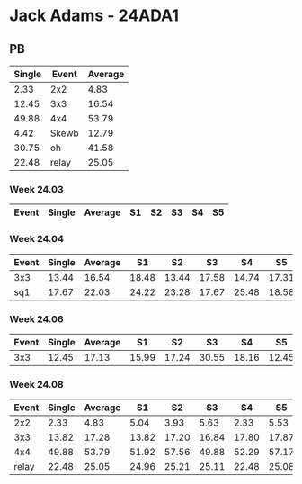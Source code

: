 # Jack Adams - 24ADA1

## PB
|Single|Event|Average|
|----|----|----|
|2.33|2x2|4.83|
|12.45|3x3|16.54|
|49.88|4x4|53.79|
|4.42|Skewb|12.79|
|30.75|oh|41.58|
|22.48|relay|25.05|
### Week 24.03
|Event|Single|Average|S1|S2|S3|S4|S5|
|-----|-------|------|--|--|--|--|--|
### Week 24.04
|Event|Single|Average|S1|S2|S3|S4|S5|
|-----|-------|------|--|--|--|--|--|
|3x3|13.44|16.54|18.48|13.44|17.58|14.74|17.31|
|sq1|17.67|22.03|24.22|23.28|17.67|25.48|18.58|
### Week 24.06
|Event|Single|Average|S1|S2|S3|S4|S5|
|-----|-------|------|--|--|--|--|--|
|3x3|12.45|17.13|15.99|17.24|30.55|18.16|12.45|
### Week 24.08
|Event|Single|Average|S1|S2|S3|S4|S5|
|-----|-------|------|--|--|--|--|--|
|2x2|2.33|4.83|5.04|3.93|5.63|2.33|5.53|
|3x3|13.82|17.28|13.82|17.20|16.84|17.80|17.87|
|4x4|49.88|53.79|51.92|57.56|49.88|52.29|57.17|
|relay|22.48|25.05|24.96|25.21|25.11|22.48|25.08|
